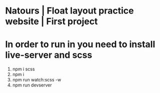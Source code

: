 # Natours | Float layout practice website | First project
# In order to run in you need to install live-server and scss
1. npm i scss
2. npm i
3. npm run watch:scss -w
4. npm run devserver



